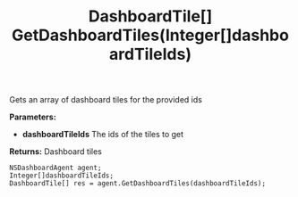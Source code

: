 ﻿---
uid: crmscript_ref_NSDashboardAgent_GetDashboardTiles
title: DashboardTile[] GetDashboardTiles(Integer[]dashboardTileIds)
intellisense: NSDashboardAgent.GetDashboardTiles
keywords: NSDashboardAgent, GetDashboardTiles
so.topic: reference
---

Gets an array of dashboard tiles for the provided ids

**Parameters:**
 - **dashboardTileIds** The ids of the tiles to get

**Returns:** Dashboard tiles

```crmscript
NSDashboardAgent agent;
Integer[]dashboardTileIds;
DashboardTile[] res = agent.GetDashboardTiles(dashboardTileIds);
```

